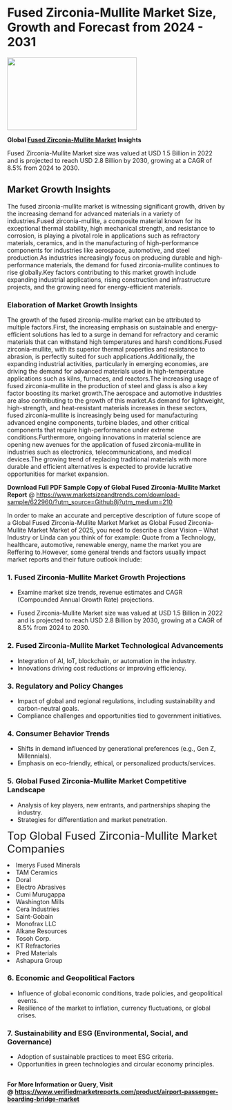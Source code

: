 <H1>Fused Zirconia-Mullite Market Size, Growth and Forecast from 2024 - 2031</H1><img class="aligncenter size-medium wp-image-584254" src="https://thirdeyenews.in/wp-content/uploads/2024/09/Global-Market-Research-300x168.jpeg" alt="" width="300" height="168" /><p><strong>Global&nbsp;<a href="https://www.marketsizeandtrends.com/download-sample/622960/?utm_source=Github8j?utm_medium=210">Fused Zirconia-Mullite Market</a> Insights</strong></p><p>Fused Zirconia-Mullite Market size was valued at USD 1.5 Billion in 2022 and is projected to reach USD 2.8 Billion by 2030, growing at a CAGR of 8.5% from 2024 to 2030.</p><p><h2>Market Growth Insights</h2> The fused zirconia-mullite market is witnessing significant growth, driven by the increasing demand for advanced materials in a variety of industries.Fused zirconia-mullite, a composite material known for its exceptional thermal stability, high mechanical strength, and resistance to corrosion, is playing a pivotal role in applications such as refractory materials, ceramics, and in the manufacturing of high-performance components for industries like aerospace, automotive, and steel production.As industries increasingly focus on producing durable and high-performance materials, the demand for fused zirconia-mullite continues to rise globally.Key factors contributing to this market growth include expanding industrial applications, rising construction and infrastructure projects, and the growing need for energy-efficient materials. <h3>Elaboration of Market Growth Insights</h3> The growth of the fused zirconia-mullite market can be attributed to multiple factors.First, the increasing emphasis on sustainable and energy-efficient solutions has led to a surge in demand for refractory and ceramic materials that can withstand high temperatures and harsh conditions.Fused zirconia-mullite, with its superior thermal properties and resistance to abrasion, is perfectly suited for such applications.Additionally, the expanding industrial activities, particularly in emerging economies, are driving the demand for advanced materials used in high-temperature applications such as kilns, furnaces, and reactors.The increasing usage of fused zirconia-mullite in the production of steel and glass is also a key factor boosting its market growth.The aerospace and automotive industries are also contributing to the growth of this market.As demand for lightweight, high-strength, and heat-resistant materials increases in these sectors, fused zirconia-mullite is increasingly being used for manufacturing advanced engine components, turbine blades, and other critical components that require high-performance under extreme conditions.Furthermore, ongoing innovations in material science are opening new avenues for the application of fused zirconia-mullite in industries such as electronics, telecommunications, and medical devices.The growing trend of replacing traditional materials with more durable and efficient alternatives is expected to provide lucrative opportunities for market expansion.</p><p><span class=""><strong>Download Full PDF Sample Copy of Global Fused Zirconia-Mullite Market Report</strong> @ <a href="https://www.marketsizeandtrends.com/download-sample/622960/?utm_source=Github8j?utm_medium=210" target="_blank">https://www.marketsizeandtrends.com/download-sample/622960/?utm_source=Github8j?utm_medium=210</a></span></p><p>In order to make an accurate and perceptive description of future scope of a Global&nbsp;Fused Zirconia-Mullite Market Market as Global&nbsp;Fused Zirconia-Mullite Market Market of 2025, you need to describe a clear Vision &ndash; What Industry or Linda can you think of for example: Quote from a Technology, healthcare, automotive, renewable energy, name the market you are Reffering to.However, some general trends and factors usually impact market reports and their future outlook include:</p><h3>1.&nbsp;<strong>Fused Zirconia-Mullite Market Growth Projections</strong></h3><ul><li>Examine market size trends, revenue estimates and CAGR (Compounded Annual Growth Rate) projections.</li><li><p>Fused Zirconia-Mullite Market size was valued at USD 1.5 Billion in 2022 and is projected to reach USD 2.8 Billion by 2030, growing at a CAGR of 8.5% from 2024 to 2030.</p></li></ul><h3>2.&nbsp;<strong>Fused Zirconia-Mullite Market Technological Advancements</strong></h3><ul><li>Integration of AI, IoT, blockchain, or automation in the industry.</li><li>Innovations driving cost reductions or improving efficiency.</li></ul><h3>3.&nbsp;<strong>Regulatory and Policy Changes</strong></h3><ul><li>Impact of global and regional regulations, including sustainability and carbon-neutral goals.</li><li>Compliance challenges and opportunities tied to government initiatives.</li></ul><h3>4.&nbsp;<strong>Consumer Behavior Trends</strong></h3><ul><li>Shifts in demand influenced by generational preferences (e.g., Gen Z, Millennials).</li><li>Emphasis on eco-friendly, ethical, or personalized products/services.</li></ul><h3>5.&nbsp;<strong>Global Fused Zirconia-Mullite Market Competitive Landscape</strong></h3><ul><li>Analysis of key players, new entrants, and partnerships shaping the industry.</li><li>Strategies for differentiation and market penetration.</li></ul><p data-pm-slice="1 1 []"><span style="color: inherit; font-family: inherit; font-size: 25px;">Top Global Fused Zirconia-Mullite Market Companies</span></p><div class="" data-test-id=""><p><li>Imerys Fused Minerals</li><li> TAM Ceramics</li><li> Doral</li><li> Electro Abrasives</li><li> Cumi Murugappa</li><li> Washington Mills</li><li> Cera Industries</li><li> Saint-Gobain</li><li> Monofrax LLC</li><li> Alkane Resources</li><li> Tosoh Corp.</li><li> KT Refractories</li><li> Pred Materials</li><li> Ashapura Group</li></p></div><h3>6.&nbsp;<strong>Economic and Geopolitical Factors</strong></h3><ul><li>Influence of global economic conditions, trade policies, and geopolitical events.</li><li>Resilience of the market to inflation, currency fluctuations, or global crises.</li></ul><h3>7.&nbsp;<strong>Sustainability and ESG (Environmental, Social, and Governance)</strong></h3><ul><li>Adoption of sustainable practices to meet ESG criteria.</li><li>Opportunities in green technologies and circular economy principles.</li></ul><h2><strong style="font-size: 14px;">For More Information or Query, Visit @&nbsp;</strong><a style="background-color: #ffffff; font-size: 14px;" href="https://www.marketsizeandtrends.com/report/fused-zirconia-mullite-market/" target="_blank">https://www.verifiedmarketreports.com/product/airport-passenger-boarding-bridge-market</a></h2>